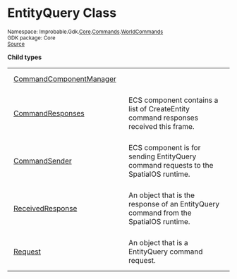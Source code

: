 
# EntityQuery Class
<sup>
Namespace: Improbable.Gdk.<a href="{{urlRoot}}/api/core-index">Core</a>.<a href="{{urlRoot}}/api/core/commands-index">Commands</a>.<a href="{{urlRoot}}/api/core/commands/world-commands">WorldCommands</a><br/>
GDK package: Core<br/>
<a href="https://www.github.com/spatialos/gdk-for-unity/blob/6689e30/workers/unity/Packages/io.improbable.gdk.core/Commands/WorldCommands/EntityQuery.cs/#L14">Source</a>
<style>
a code {
                    padding: 0em 0.25em!important;
}
code {
                    background-color: #ffffff!important;
}
</style>
</sup>






</p>

<b>Child types</b>

<table>
<tr>
<td style="padding: 14px; border: none; width: 23ch"><a href="{{urlRoot}}/api/core/commands/world-commands/entity-query/command-component-manager">CommandComponentManager</a></td>
<td style="padding: 14px; border: none;"></td>
</tr>
<tr>
<td style="padding: 14px; border: none; width: 23ch"><a href="{{urlRoot}}/api/core/commands/world-commands/entity-query/command-responses">CommandResponses</a></td>
<td style="padding: 14px; border: none;">ECS component contains a list of CreateEntity command responses received this frame. </td>
</tr>
<tr>
<td style="padding: 14px; border: none; width: 23ch"><a href="{{urlRoot}}/api/core/commands/world-commands/entity-query/command-sender">CommandSender</a></td>
<td style="padding: 14px; border: none;">ECS component is for sending EntityQuery command requests to the SpatialOS runtime. </td>
</tr>
<tr>
<td style="padding: 14px; border: none; width: 23ch"><a href="{{urlRoot}}/api/core/commands/world-commands/entity-query/received-response">ReceivedResponse</a></td>
<td style="padding: 14px; border: none;">An object that is the response of an EntityQuery command from the SpatialOS runtime. </td>
</tr>
<tr>
<td style="padding: 14px; border: none; width: 23ch"><a href="{{urlRoot}}/api/core/commands/world-commands/entity-query/request">Request</a></td>
<td style="padding: 14px; border: none;">An object that is a EntityQuery command request. </td>
</tr>
</table>












